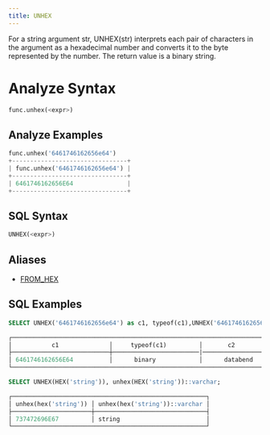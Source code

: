```yaml
---
title: UNHEX
---
```


For a string argument str, UNHEX(str) interprets each pair of characters in the argument as a hexadecimal number and converts it to the byte represented by the number. The return value is a binary string.

# Analyze Syntax

```python
func.unhex(<expr>)
```

## Analyze Examples
```python
func.unhex('6461746162656e64')
+--------------------------------+
| func.unhex('6461746162656e64') |
+--------------------------------+
| 6461746162656E64               |
+--------------------------------+
```

## SQL Syntax

```sql
UNHEX(<expr>)
```

## Aliases

- [FROM_HEX](../from-hex)

## SQL Examples

```sql
SELECT UNHEX('6461746162656e64') as c1, typeof(c1),UNHEX('6461746162656e64')::varchar as c2, typeof(c2), FROM_HEX('6461746162656e64');

┌─────────────────────────────────────────────────────────────────────────────────────────────────────────────────────────────┐
│           c1              │     typeof(c1)         │       c2         |    typeof(c2)     |   from_hex('6461746162656e64')  |
├───────────────────────────┼────────────────────────|──────────────────┤───────────────────|─────────────────────────────────┤
│ 6461746162656E64          │      binary            │      databend    |    varchar        |   6461746162656E64              |
└─────────────────────────────────────────────────────────────────────────────────────────────────────────────────────────────┘

SELECT UNHEX(HEX('string')), unhex(HEX('string'))::varchar;

┌──────────────────────────────────────────────────────┐
│ unhex(hex('string')) │ unhex(hex('string'))::varchar │
├──────────────────────┼───────────────────────────────┤
│ 737472696E67         │ string                        │
└──────────────────────────────────────────────────────┘
```
